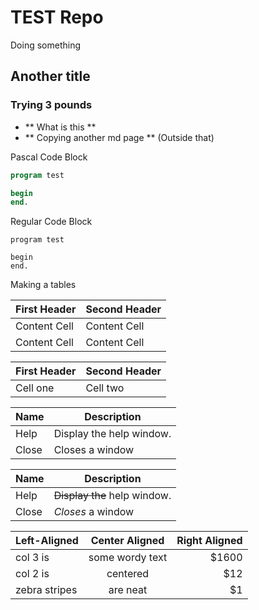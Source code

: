 # TEST Repo

Doing something

## Another title


### Trying 3 pounds

* ** What is this **
* ** Copying another md page ** (Outside that)

Pascal Code Block

```Pascal
program test

begin
end.

```

Regular Code Block

```
program test

begin
end.

```



Making a tables

First Header  | Second Header
------------- | -------------
Content Cell  | Content Cell
Content Cell  | Content Cell


| First Header | Second Header |
| ------------ | ------------- |
|  Cell one    |  Cell two     |


| Name | Description          |
| ------------- | ----------- |
| Help      | Display the help window.|
| Close     | Closes a window     |


| Name | Description          |
| ------------- | ----------- |
| Help      | ~~Display the~~ help window.|
| Close     | _Closes_ a window     |

| Left-Aligned  | Center Aligned  | Right Aligned |
| :------------ |:---------------:| -----:|
| col 3 is      | some wordy text | $1600 |
| col 2 is      | centered        |   $12 |
| zebra stripes | are neat        |    $1 |



